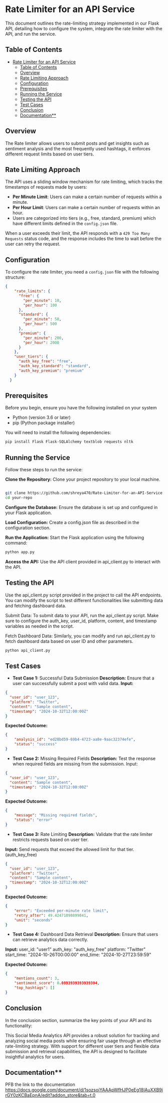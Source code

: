 # Rate Limiter for an API Service
This document outlines the rate-limiting strategy implemented in our Flask API, detailing how to configure the system, integrate the rate limiter with the API, and run the service.

## Table of Contents
- [Rate Limiter for an API Service](#rate-limiter-for-an-api-service)
  - [Table of Contents](#table-of-contents)
  - [Overview](#overview)
  - [Rate Limiting Approach](#rate-limiting-approach)
  - [Configuration](#configuration)
  - [Prerequisites](#prerequisites)
  - [Running the Service](#running-the-service)
  - [Testing the API](#testing-the-api)
  - [Test Cases](#test-cases)
  - [Conclusion](#conclusion)
  - [Documentation\*\*](#documentation)

## Overview

The Rate limiter allows users to submit posts and get insights such as sentiment analysis and the most frequently used hashtags, it enforces different request limits based on user tiers.

## Rate Limiting Approach

The API uses a sliding window mechanism for rate limiting, which tracks the timestamps of requests made by users:

- **Per Minute Limit**: Users can make a certain number of requests within a minute.
- **Per Hour Limit**: Users can make a certain number of requests within an hour.
- Users are categorized into tiers (e.g., free, standard, premium) which have different limits defined in the `config.json` file.

When a user exceeds their limit, the API responds with a `429 Too Many Requests` status code, and the response includes the time to wait before the user can retry the request.

## Configuration

To configure the rate limiter, you need a `config.json` file with the following structure:

```json
{
    "rate_limits": {
      "free": {
        "per_minute": 10,
        "per_hour": 100
      },
      "standard": {
        "per_minute": 50,
        "per_hour": 500
      },
      "premium": {
        "per_minute": 200,
        "per_hour": 2000
      }
    },
    "user_tiers": {
      "auth_key_free": "free",
      "auth_key_standard": "standard",
      "auth_key_premium": "premium"
    }
  }
```
## Prerequisites
Before you begin, ensure you have the following installed on your system
- Python (version 3.6 or later)
- pip (Python package installer)

You will need to install the following dependencies:

``` bash
pip install Flask Flask-SQLAlchemy textblob requests nltk
```
## Running the Service
Follow these steps to run the service:

**Clone the Repository:**
 Clone your project repository to your local machine.

```bash

git clone https://github.com/shreya470/Rate-Limiter-for-an-API-Service
cd your-repo
```

**Configure the Database:** Ensure the database is set up and configured in your Flask application.

**Load Configuration:** Create a config.json file as described in the configuration section.

**Run the Application:** Start the Flask application using the following command:

```bash
python app.py
```
**Access the API:** Use the API client provided in api_client.py to interact with the API.

## Testing the API
Use the api_client.py script provided in the project to call the API endpoints. You can modify the script to test different functionalities like submitting data and fetching dashboard data.

Submit Data: To submit data to your API, run the api_client.py script. Make sure to configure the auth_key, user_id, platform, content, and timestamp variables as needed in the script.

Fetch Dashboard Data: Similarly, you can modify and run api_client.py to fetch dashboard data based on user ID and other parameters.

```bash
python api_client.py
```
## Test Cases

- **Test Case 1:** Successful Data Submission
**Description:** Ensure that a user can successfully submit a post with valid data.
**Input:** 
```json
{
  "user_id": "user_123",
  "platform": "Twitter",
  "content": "Sample content",
  "timestamp": "2024-10-32T12:00:00Z"
}

```
**Expected Outcome:** 
```json
{
    "analysis_id": "ed28bd59-69b4-4723-aa8e-9aac32374efe",
    "status": "success"
}
```


- **Test Case 2:** Missing Required Fields
**Description:** Test the response when required fields are missing from the submission.
Input:
```json
{
  "user_id": "user_123",
  "content": "Sample content",
  "timestamp": "2024-10-32T12:00:00Z"
}
```

**Expected Outcome:**
```json
{
    "message": "Missing required fields",
    "status": "error"
}
```

- **Test Case 3:** Rate Limiting
**Description:** Validate that the rate limiter restricts requests based on user tier.


**Input:** Send requests that exceed the allowed limit for that tier.(auth_key_free)
```json
{
  "user_id": "user_123",
  "platform": "Twitter",
  "content": "Sample content",
  "timestamp": "2024-10-32T12:00:00Z"
}

```

**Expected Outcome:**
```json
{
    "error": "Exceeded per-minute rate limit",
    "retry_after": 49.42471098899841,
    "unit": "seconds"
}
```

- **Test Case 4:** Dashboard Data Retrieval
**Description:** Ensure that users can retrieve analytics data correctly.

**Input:** 
user_id: "user1"
auth_key: "auth_key_free"
platform: "Twitter"
start_time: "2024-10-26T00:00:00"
end_time: "2024-10-27T23:59:59"


**Expected Outcome:**
```json
{
    "mentions_count": 3,
    "sentiment_score": 0.0893939393939394,
    "top_hashtags": []
}
```

## Conclusion
In the conclusion section, summarize the key points of your API and its functionality:

This Social Media Analytics API provides a robust solution for tracking and analyzing social media posts while ensuring fair usage through an effective rate-limiting strategy. With support for different user tiers and flexible data submission and retrieval capabilities, the API is designed to facilitate insightful analytics for users.

## Documentation**
  PFB the link to the documentation 
  https://docs.google.com/document/d/1sozsoiYAAApWfHJP0eEg18IAuXXB9irGY0zKCBaEpnA/edit?addon_store&tab=t.0
